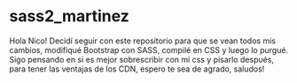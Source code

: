 # sass2_martinez
Hola Nico! Decidí seguir con este repositorio para que se vean todos mis cambios, modifiqué Bootstrap con SASS, compilé en CSS y luego lo purgué. Sigo pensando en si es mejor sobrescribir con mi css y pisarlo después, para tener las ventajas de los CDN, espero te sea de agrado, saludos!

